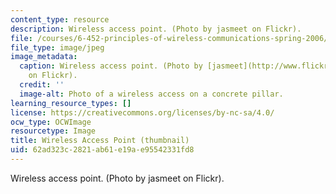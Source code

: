 ```yaml
---
content_type: resource
description: Wireless access point. (Photo by jasmeet on Flickr).
file: /courses/6-452-principles-of-wireless-communications-spring-2006/62ad323c2821ab61e19ae95542331fd8_6-452s06-th.jpg
file_type: image/jpeg
image_metadata:
  caption: Wireless access point. (Photo by [jasmeet](http://www.flickr.com/photos/jasmeet)
    on Flickr).
  credit: ''
  image-alt: Photo of a wireless access on a concrete pillar.
learning_resource_types: []
license: https://creativecommons.org/licenses/by-nc-sa/4.0/
ocw_type: OCWImage
resourcetype: Image
title: Wireless Access Point (thumbnail)
uid: 62ad323c-2821-ab61-e19a-e95542331fd8
---
```

Wireless access point. (Photo by jasmeet on Flickr).